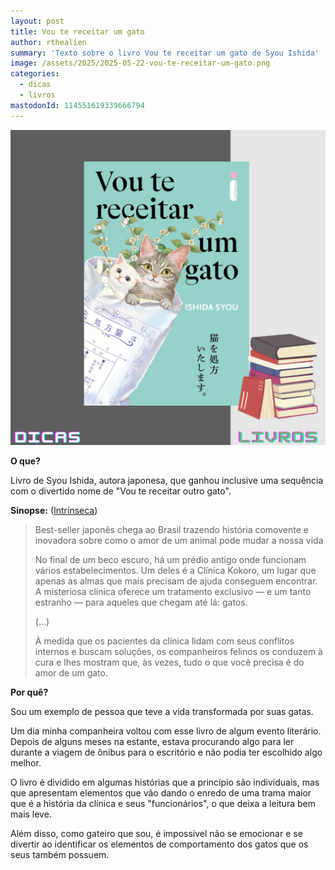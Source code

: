 ```yaml
---
layout: post
title: Vou te receitar um gato
author: rthealien
summary: 'Texto sobre o livro Vou te receitar um gato de Syou Ishida'
image: /assets/2025/2025-05-22-vou-te-receitar-um-gato.png
categories:
  - dicas
  - livros
mastodonId: 114551619339666794
---
```



![A capa de um livro ilustrado apresenta dois gatos fofos dentro de um saco de papel. A composição da imagem é centrada, com os dois gatinhos no centro. O saco de papel cria um fundo, permitindo que os gatinhos se destaquem. O fundo tem um tom de verde claro e tem flores e pequenos galhos de plantas ao redor dos gatinhos.](/assets/2025/2025-05-22-vou-te-receitar-um-gato.png)

**O que?**

Livro de Syou Ishida, autora japonesa, que ganhou inclusive uma sequência com o divertido nome de "Vou te receitar outro gato".

**Sinopse:** ([Intrínseca])

>Best-seller japonês chega ao Brasil trazendo história comovente e inovadora sobre como o amor de um animal pode mudar a nossa vida
>
>No final de um beco escuro, há um prédio antigo onde funcionam vários estabelecimentos. Um deles é a Clínica Kokoro, um lugar que apenas as almas que mais precisam de ajuda conseguem encontrar. A misteriosa clínica oferece um tratamento exclusivo — e um tanto estranho — para aqueles que chegam até lá: gatos.
>
>(...)
>
>À medida que os pacientes da clínica lidam com seus conflitos internos e buscam soluções, os companheiros felinos os conduzem à cura e lhes mostram que, às vezes, tudo o que você precisa é do amor de um gato.



**Por quê?**

Sou um exemplo de pessoa que teve a vida transformada por suas gatas. 

Um dia minha companheira voltou com esse livro de algum evento literário. Depois de alguns meses na estante, estava procurando algo para ler durante a viagem de ônibus para o escritório e não podia ter escolhido algo melhor.

O livro é dividido em algumas histórias que a princípio são individuais, mas que apresentam elementos que  vão dando o enredo de uma trama maior que é a história da clínica e seus "funcionários", o que deixa a leitura bem mais leve.

Além disso, como gateiro que sou, é impossível não se emocionar e se divertir ao identificar os elementos de comportamento dos gatos que os seus também possuem.


[Intrínseca]:https://intrinseca.com.br/livro/vou-te-receitar-um-gato/
